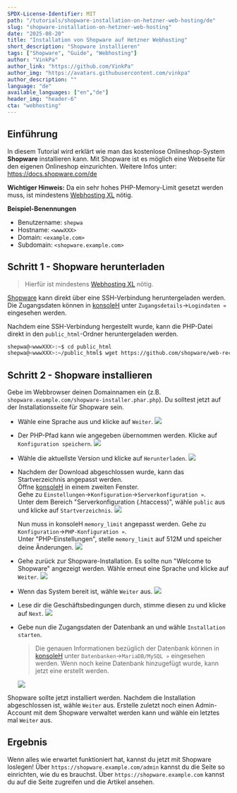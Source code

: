 ```yaml
---
SPDX-License-Identifier: MIT
path: "/tutorials/shopware-installation-on-hetzner-web-hosting/de"
slug: "shopware-installation-on-hetzner-web-hosting"
date: "2025-08-20"
title: "Installation von Shopware auf Hetzner Webhosting"
short_description: "Shopware installieren"
tags: ["Shopware", "Guide", "Webhosting"]
author: "VinkPa"
author_link: "https://github.com/VinkPa"
author_img: "https://avatars.githubusercontent.com/vinkpa"
author_description: ""
language: "de"
available_languages: ["en","de"]
header_img: "header-6"
cta: "webhosting"
---
```


## Einführung

In diesem Tutorial wird erklärt wie man das kostenlose Onlineshop-System **Shopware** installieren kann. Mit Shopware ist es möglich eine Webseite für den eigenen Onlineshop einzurichten.
Weitere Infos unter:  https://docs.shopware.com/de 

**Wichtiger Hinweis:** Da ein sehr hohes PHP-Memory-Limit gesetzt werden muss, ist mindestens [Webhosting XL](https://www.hetzner.com/webhosting) nötig.

**Beispiel-Benennungen**

* Benutzername: `shepwa`
* Hostname: `<wwwXXX>`
* Domain: `<example.com>`
* Subdomain: `<shopware.example.com>`

## Schritt 1 - Shopware herunterladen

> Hierfür ist mindestens [Webhosting XL](https://www.hetzner.com/webhosting) nötig.
  
[Shopware](https://www.shopware.com/de/) kann direkt über eine SSH-Verbindung heruntergeladen werden. Die Zugangsdaten können in [konsoleH](https://konsoleh.hetzner.com/) unter `Zugangsdetails`→`Logindaten »` eingesehen werden.

Nachdem eine SSH-Verbindung hergestellt wurde, kann die PHP-Datei direkt in den `public_html`-Ordner heruntergeladen werden.

```bash
shepwa@<wwwXXX>:~$ cd public_html
shepwa@<wwwXXX>:~/public_html$ wget https://github.com/shopware/web-recovery/releases/latest/download/shopware-installer.phar.php
```

## Schritt 2 - Shopware installieren

Gebe im Webbrowser deinen Domainnamen ein (z.B. `shopware.example.com/shopware-installer.phar.php`). Du solltest jetzt auf der Installationsseite für Shopware sein.

* Wähle eine Sprache aus und klicke auf `Weiter`.
  ![](images/01_Shopware_installation-language.de.png)

* Der PHP-Pfad kann wie angegeben übernommen werden. Klicke auf `Konfiguration speichern`.
  ![](images/02_Shopware_configuration-path.de.png)

* Wähle die aktuellste Version und klicke auf `Herunterladen`.
    ![](images/03_Shopware_version.de.png)

* Nachdem der Download abgeschlossen wurde, kann das Startverzeichnis angepasst werden.  
  Öffne [konsoleH](https://konsoleh.hetzner.com/) in einem zweiten Fenster.  
  Gehe zu `Einstellungen`→`Konfiguration`→`Serverkonfiguration »`.  
  Unter dem Bereich "Serverkonfiguration (.htaccess)", wähle `public` aus und klicke auf `Startverzeichnis`.
  ![](images/04_konsoleH_document-root-change.de.png)

  Nun muss in konsoleH `memory_limit` angepasst werden.
  Gehe zu `Konfiguration`→`PHP-Konfiguration »`.  
  Unter "PHP-Einstellungen", stelle `memory_limit` auf 512M und speicher deine Änderungen.
  ![](images/05_konsoleH_memory-limit.de.png)

* Gehe zurück zur Shopware-Installation. Es sollte nun "Welcome to Shopware" angezeigt werden. Wähle erneut eine Sprache und klicke auf `Weiter`.
  ![](images/06_Shopware_installation-language.de.png)
* Wenn das System bereit ist, wähle `Weiter` aus.
  ![](images/07_Shopware_system-ready.de.png)
* Lese dir die Geschäftsbedingungen durch, stimme diesen zu und klicke auf `Next`.
  ![](images/08_Shopware_license-agreement.de.png)
* Gebe nun die Zugangsdaten der Datenbank an und wähle `Installation starten`.
  > Die genauen Informationen bezüglich der Datenbank können in [konsoleH](https://konsoleh.hetzner.com/) unter `Datenbanken`→`MariaDB/MySQL »` eingesehen werden. Wenn noch keine Datenbank hinzugefügt wurde, kann jetzt eine erstellt werden.
  
  ![](images/09_Shopware_database.png)

Shopware sollte jetzt installiert werden. Nachdem die Installation abgeschlossen ist, wähle `Weiter` aus. Erstelle zuletzt noch einen Admin-Account mit dem Shopware verwaltet werden kann und wähle ein letztes mal `Weiter` aus.

## Ergebnis

Wenn alles wie erwartet funktioniert hat, kannst du jetzt mit Shopware loslegen! Über `https://shopware.example.com/admin` kannst du die Seite so einrichten, wie du es brauchst. Über `https://shopware.example.com` kannst du auf die Seite zugreifen und die Artikel ansehen.
